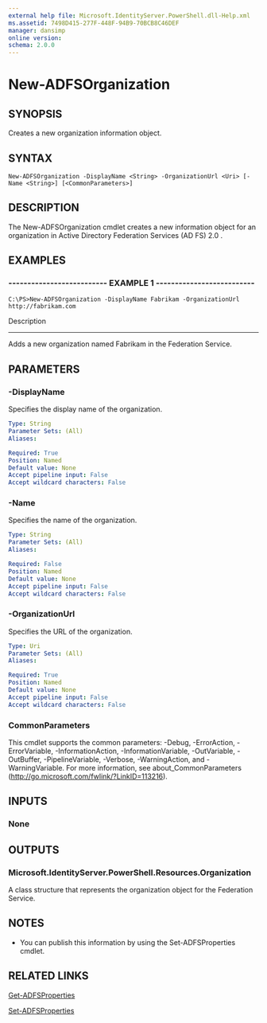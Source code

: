 ```yaml
---
external help file: Microsoft.IdentityServer.PowerShell.dll-Help.xml
ms.assetid: 7498D415-277F-448F-94B9-70BCB8C46DEF
manager: dansimp
online version: 
schema: 2.0.0
---
```


# New-ADFSOrganization

## SYNOPSIS
Creates a new organization information object.

## SYNTAX

```
New-ADFSOrganization -DisplayName <String> -OrganizationUrl <Uri> [-Name <String>] [<CommonParameters>]
```

## DESCRIPTION
The New-ADFSOrganization cmdlet creates a new information object for an organization in Active Directory Federation Services (AD FS) 2.0 .

## EXAMPLES

### -------------------------- EXAMPLE 1 --------------------------
```
C:\PS>New-ADFSOrganization -DisplayName Fabrikam -OrganizationUrl http://fabrikam.com
```

Description

-----------

Adds a new organization named Fabrikam in the Federation Service.

## PARAMETERS

### -DisplayName
Specifies the display name of the organization.

```yaml
Type: String
Parameter Sets: (All)
Aliases: 

Required: True
Position: Named
Default value: None
Accept pipeline input: False
Accept wildcard characters: False
```

### -Name
Specifies the name of the organization.

```yaml
Type: String
Parameter Sets: (All)
Aliases: 

Required: False
Position: Named
Default value: None
Accept pipeline input: False
Accept wildcard characters: False
```

### -OrganizationUrl
Specifies the URL of the organization.

```yaml
Type: Uri
Parameter Sets: (All)
Aliases: 

Required: True
Position: Named
Default value: None
Accept pipeline input: False
Accept wildcard characters: False
```

### CommonParameters
This cmdlet supports the common parameters: -Debug, -ErrorAction, -ErrorVariable, -InformationAction, -InformationVariable, -OutVariable, -OutBuffer, -PipelineVariable, -Verbose, -WarningAction, and -WarningVariable. For more information, see about_CommonParameters (http://go.microsoft.com/fwlink/?LinkID=113216).

## INPUTS

### None

## OUTPUTS

### Microsoft.IdentityServer.PowerShell.Resources.Organization
A class structure that represents the organization object for the Federation Service.

## NOTES
* You can publish this information by using the Set-ADFSProperties cmdlet.

## RELATED LINKS

[Get-ADFSProperties](00000000-0000-0000-0000-000000000000)

[Set-ADFSProperties](00000000-0000-0000-0000-000000000000)

